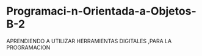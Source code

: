 # Programaci-n-Orientada-a-Objetos- B-2
APRENDIENDO A UTILIZAR HERRAMIENTAS DIGITALES ,PARA LA PROGRAMACION 

